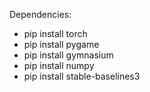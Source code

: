 Dependencies:
- pip install torch
- pip install pygame
- pip install gymnasium
- pip install numpy
- pip install stable-baselines3
